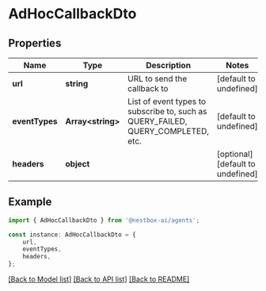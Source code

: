 # AdHocCallbackDto


## Properties

Name | Type | Description | Notes
------------ | ------------- | ------------- | -------------
**url** | **string** | URL to send the callback to | [default to undefined]
**eventTypes** | **Array&lt;string&gt;** | List of event types to subscribe to, such as QUERY_FAILED, QUERY_COMPLETED, etc. | [default to undefined]
**headers** | **object** |  | [optional] [default to undefined]

## Example

```typescript
import { AdHocCallbackDto } from '@nestbox-ai/agents';

const instance: AdHocCallbackDto = {
    url,
    eventTypes,
    headers,
};
```

[[Back to Model list]](../README.md#documentation-for-models) [[Back to API list]](../README.md#documentation-for-api-endpoints) [[Back to README]](../README.md)
